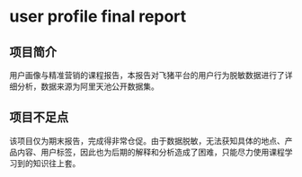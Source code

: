 # user profile final report
## 项目简介
用户画像与精准营销的课程报告，本报告对飞猪平台的用户行为脱敏数据进行了详细分析，数据来源为阿里天池公开数据集。  
## 项目不足点
该项目仅为期末报告，完成得非常仓促。由于数据脱敏，无法获知具体的地点、产品内容、用户标签，因此也为后期的解释和分析造成了困难，只能尽力使用课程学习到的知识往上套。  
